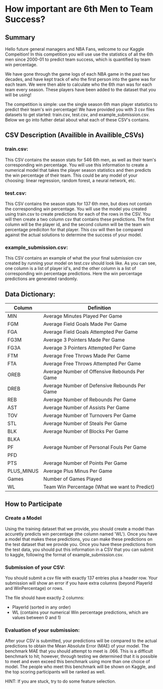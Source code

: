 # How important are 6th Men to Team Success?
## Summary 
Hello future general managers and NBA Fans, welcome to our Kaggle Compeition!
In this competition you will use use the statistics of all the 6th men since 2000-01 to predict team success, which is quantified by team win percentage. 

We have gone through the game logs of each NBA game in the past two decades, and have kept track of who the first person into the game was for each team. We were then able to calculate who the 6th man was for each team every season. These players have been added to the dataset that you will be using! 

The competition is simple: use the single season 6th man player statistics to predict their team's win percentage! We have provided you with 3 csv files datasets to get started: train.csv, test.csv, and example_submission.csv. Below we go into futher detail about what each of these CSV's contains.

## CSV Description (Availible in Availible_CSVs)

### train.csv:

This CSV contains the season stats for 546 6th men, as well as their team's corresponding win percentage. You will use this information to create a numerical model that takes the player season statistics and then predicts the win percentage of their team. This could be any model of your choosing: linear regression, random forest, a neural network, etc. 

### test.csv:

This CSV contains the season stats for 137 6th men, but does not contain the corresponding win percentage. You will use the model you created using train.csv to create predictions for each of the rows in the CSV. You will then create a two column csv that contains these predictions. The first column will be the player id, and the second column will be the team win percentage prediciton for that player. This csv will then be compared against the actual solutions to determine the success of your model. 

### example_submission.csv:

This CSV contains an example of what the your final submission csv created by running your model on test.csv should look like. As you can see, one column is a list of player id's, and the other column is a list of corresponding win percentage predictions. Here the win percentage predictions are generated randomly. 

## Data Dictionary:

|Column|Definition|
|-----|----|
|MIN|Average Minutes Played Per Game|
|FGM|Average Field Goals Made Per Game|
|FGA|Average Field Goals Attempted Per Game|
|FG3M|Average 3 Pointers Made Per Game|
|FG3A|Average 3 Pointers Attempted Per Game|
|FTM|Average Free Throws Made Per Game|
|FTA|Average Free Throws Attempted Per Game|
|OREB|Average Number of Offensive Rebounds Per Game|
|DREB|Average Number of Defensive Rebounds Per Game|
|REB|Average Number of Rebounds Per Game|
|AST|Average Number of Assists Per Game|
|TOV|Average Number of Turnovers Per Game|
|STL|Average Number of Steals Per Game|
|BLK|Average Number of Blocks Per Game|
|BLKA| |
|PF|Average Number of Personal Fouls Per Game|
|PFD| |
|PTS|Average Number of Points Per Game|
|PLUS_MINUS|Average Plus Minus Per Game|
|Games|Number of Games Played|
|WL|Team Win Percentage (What we want to Predict)|


## How to Participate 
### Create a Model
Using the training dataset that we provide, you should create a model than accuretly predicts win percentage (the column named 'WL'). Once you have a model that makes these predictions, you can make these predictions on the test dataset that we provide you. Once you have these predictions from the test data, you should put this information in a CSV that you can submit to kaggle, following the format of example_submission.csv. 
### Submission of your CSV:
You should submit a csv file with exactly 137 entries plus a header row. Your submission will show an error if you have extra columns (beyond PlayerId and WinPercentage) or rows.

The file should have exactly 2 columns:
- PlayerId (sorted in any order)
- WL (contains your numerical Win percentage predictions, which are values between 0 and 1)

### Evaluation of your submission: 
After your CSV is submitted, your predictions will be compared to the actual predictions to obtain the Mean Absolute Error (MAE) of your model. The benchmark MAE that you should attempt to meet is .066. This is a difficult benchmark to hit; however, through testing we determined that it is possible to meet and even exceed this benchmark using more than one choice of model.  The people who meet this benchmark will be shown on Kaggle, and the top scoring participants will be ranked as well. 

HINT: If you are stuck, try to do some feature selection. 


